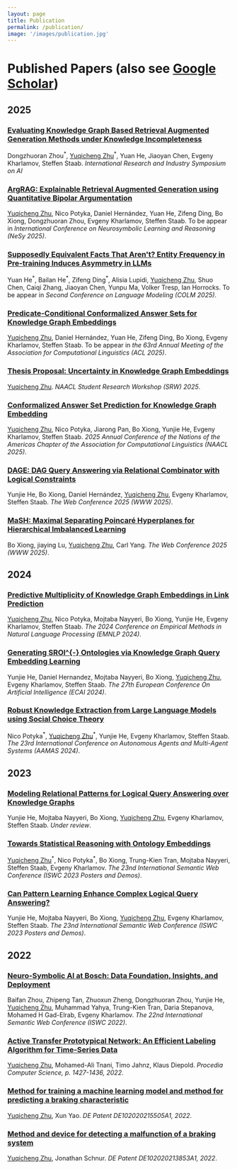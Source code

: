 ```yaml
---
layout: page
title: Publication
permalink: /publication/
image: '/images/publication.jpg'
---
```


# Published Papers (also see [Google Scholar](https://scholar.google.com/citations?user=TE5jy5cAAAAJ&hl=en))

## 2025

### [Evaluating Knowledge Graph Based Retrieval Augmented Generation Methods under Knowledge Incompleteness](https://arxiv.org/abs/2504.05163)
Dongzhuoran Zhou<sup>\*</sup>, <u>Yuqicheng Zhu</u><sup>\*</sup>, Yuan He, Jiaoyan Chen, Evgeny Kharlamov, Steffen Staab. *International Research and Industry Symposium on AI*

### [ArgRAG: Explainable Retrieval Augmented Generation using Quantitative Bipolar Argumentation]()
<u>Yuqicheng Zhu</u>, Nico Potyka, Daniel Hernández, Yuan He, Zifeng Ding, Bo Xiong, Dongzhuoran Zhou, Evgeny Kharlamov, Steffen Staab. To be appear in *International Conference on Neurosymbolic Learning and Reasoning (NeSy 2025)*.

### [Supposedly Equivalent Facts That Aren't? Entity Frequency in Pre-training Induces Asymmetry in LLMs](https://arxiv.org/abs/2503.22362)
Yuan He<sup>\*</sup>, Bailan He<sup>\*</sup>, Zifeng Ding<sup>\*</sup>, Alisia Lupidi, <u>Yuqicheng Zhu</u>, Shuo Chen, Caiqi Zhang, Jiaoyan Chen, Yunpu Ma, Volker Tresp, Ian Horrocks. To be appear in *Second Conference on Language Modeling (COLM 2025)*.

### [Predicate-Conditional Conformalized Answer Sets for Knowledge Graph Embeddings](https://arxiv.org/abs/2505.16877)
<u>Yuqicheng Zhu</u>, Daniel Hernández, Yuan He, Zifeng Ding, Bo Xiong, Evgeny Kharlamov, Steffen Staab. To be appear in *the 63rd Annual Meeting of the Association for Computational Linguistics (ACL 2025)*.

### [Thesis Proposal: Uncertainty in Knowledge Graph Embeddings](https://aclanthology.org/2025.naacl-srw.4/)
<u>Yuqicheng Zhu</u>. *NAACL Student Research Workshop (SRW) 2025*.

### [Conformalized Answer Set Prediction for Knowledge Graph Embedding](https://arxiv.org/pdf/2410.22105)

<u>Yuqicheng Zhu</u>, Nico Potyka, Jiarong Pan, Bo Xiong, Yunjie He, Evgeny Kharlamov, Steffen Staab. *2025 Annual Conference of the Nations of the Americas Chapter of the Association for Computational Linguistics (NAACL 2025)*.

### [DAGE: DAG Query Answering via Relational Combinator with Logical Constraints](https://arxiv.org/pdf/2410.22105)

Yunjie He, Bo Xiong, Daniel Hernández, <u>Yuqicheng Zhu</u>, Evgeny Kharlamov, Steffen Staab. *The Web Conference 2025 (WWW 2025)*.

### [MaSH: Maximal Separating Poincaré Hyperplanes for Hierarchical Imbalanced Learning]()

Bo Xiong, jiaying Lu, <u>Yuqicheng Zhu</u>, Carl Yang. *The Web Conference 2025 (WWW 2025)*.

## 2024

### [Predictive Multiplicity of Knowledge Graph Embeddings in Link Prediction](https://aclanthology.org/2024.findings-emnlp.19/)

<u>Yuqicheng Zhu</u>, Nico Potyka, Mojtaba Nayyeri, Bo Xiong, Yunjie He, Evgeny Kharlamov, Steffen Staab. *The 2024 Conference on Empirical Methods in Natural Language Processing (EMNLP 2024)*.

### [Generating SROI^{-} Ontologies via Knowledge Graph Query Embedding Learning](https://arxiv.org/pdf/2407.09212)

Yunjie He, Daniel Hernandez, Mojtaba Nayyeri, Bo Xiong, <u>Yuqicheng Zhu</u>, Evgeny Kharlamov, Steffen Staab. *The 27th European Conference On Artificial Intelligence (ECAI 2024)*.

### [Robust Knowledge Extraction from Large Language Models using Social Choice Theory](https://dl.acm.org/doi/10.5555/3635637.3663020)

Nico Potyka<sup>\*</sup>, <u>Yuqicheng Zhu</u><sup>\*</sup>, Yunjie He, Evgeny Kharlamov, Steffen Staab. *The 23rd International Conference on Autonomous Agents and Multi-Agent Systems (AAMAS 2024)*.

## 2023

### [Modeling Relational Patterns for Logical Query Answering over Knowledge Graphs](https://arxiv.org/pdf/2303.11858)

Yunjie He, Mojtaba Nayyeri, Bo Xiong, <u>Yuqicheng Zhu</u>, Evgeny Kharlamov, Steffen Staab. *Under review*.

### [Towards Statistical Reasoning with Ontology Embeddings](https://hozo.jp/ISWC2023_PD-Industry-proc/ISWC2023_paper_442.pdf)

<u>Yuqicheng Zhu</u><sup>\*</sup>, Nico Potyka<sup>\*</sup>, Bo Xiong, Trung-Kien Tran, Mojtaba Nayyeri, Steffen Staab, Evgeny Kharlamov. *The 23nd International Semantic Web Conference (ISWC 2023 Posters and Demos)*.

### [Can Pattern Learning Enhance Complex Logical Query Answering?](https://hozo.jp/ISWC2023_PD-Industry-proc/ISWC2023_paper_463.pdf)

Yunjie He, Mojtaba Nayyeri, Bo Xiong, <u>Yuqicheng Zhu</u>, Evgeny Kharlamov, Steffen Staab. *The 23nd International Semantic Web Conference (ISWC 2023 Posters and Demos)*.

## 2022

### [Neuro-Symbolic AI at Bosch: Data Foundation, Insights, and Deployment](https://ceur-ws.org/Vol-3254/paper405.pdf)

Baifan Zhou, Zhipeng Tan, Zhuoxun Zheng, Dongzhuoran Zhou, Yunjie He, <u>Yuqicheng Zhu</u>, Muhammad Yahya, Trung-Kien Tran, Daria Stepanova, Mohamed H Gad-Elrab, Evgeny Kharlamov. *The 22nd International Semantic Web Conference (ISWC 2022)*.

### [Active Transfer Prototypical Network: An Efficient Labeling Algorithm for Time-Series Data](https://www.sciencedirect.com/science/article/pii/S1877050922024267)

<u>Yuqicheng Zhu</u>, Mohamed-Ali Tnani, Timo Jahnz, Klaus Diepold. *Procedia Computer Science, p. 1427-1436, 2022*.

### [Method for training a machine learning model and method for predicting a braking characteristic](https://patents.google.com/patent/DE102020215505A1/en?q=(yuqicheng)&inventor=zhu&oq=yuqicheng+zhu)

<u>Yuqicheng Zhu</u>, Xun Yao. *DE Patent DE102020215505A1, 2022*.

### [Method and device for detecting a malfunction of a braking system](https://patents.google.com/patent/DE102020213853A1/en?q=(yuqicheng)&inventor=zhu&oq=yuqicheng+zhu)

<u>Yuqicheng Zhu</u>, Jonathan Schnur. *DE Patent DE102020213853A1, 2022*.